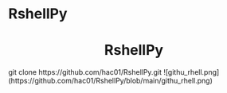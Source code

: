 # RshellPy
<h1 align="center">RshellPy</h1>
git clone https://github.com/hac01/RshellPy.git
![githu_rhell.png](https://github.com/hac01/RshellPy/blob/main/githu_rhell.png)
